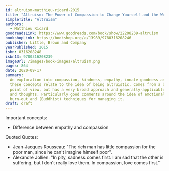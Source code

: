 ```yaml
---
id: altruism-matthieu-ricard-2015
title: "Altruism: The Power of Compassion to Change Yourself and the World"
simpleTitle: "Altruism"
authors:
  - Matthieu Ricard
goodreadsLink: https://www.goodreads.com/book/show/22208239-altruism
bookshopLink: https://bookshop.org/a/13989/9780316208246
publisher: Little, Brown and Company
yearPublished: 2015
isbn: 0316208248
isbn13: 9780316208239
imageUrl: /images/book-images/altruism.png
pages: 864
date: 2020-09-17
summary:
  An exploration into compassion, kindness, empathy, innate goodness and how
  these concepts relate to the idea of being altruistic. Comes from a buddhist
  point of view, but has a very broad approach and generally-applicable advice
  and thoughts. Particularly good comments around the idea of emotional
  burn-out and (Buddhist) techniques for managing it.
draft: draft
---
```


Important concepts:

- Difference between empathy and compassion

Quoted Quotes:

- Jean-Jacques Rousseau: "The rich man has little compassion for the poor man,
  since he can't imagine himself poor".
- Alexandre Jollien: "In pity, sadness comes first. I am sad that the other is
suffering, but I don't really love them. In compassion, love comes first."
